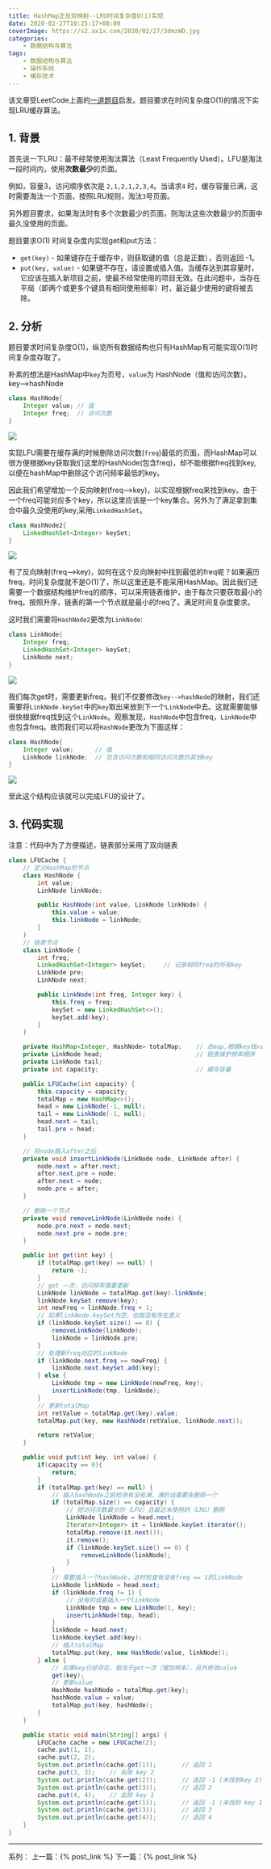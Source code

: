 ```yaml
---
title: HashMap正反双映射--LRU时间复杂度O(1)实现
date: 2020-02-27T10:25:17+08:00
coverImage: https://s2.ax1x.com/2020/02/27/3dmzWD.jpg
categories: 
    - 数据结构与算法
tags: 
    - 数据结构与算法
    - 操作系统
    - 缓存技术
---
```

<!-- toc -->
该文章受LeetCode上面的[一道题目](https://leetcode-cn.com/problems/lfu-cache/)启发。题目要求在时间复杂度O(1)的情况下实现LRU缓存算法。

<!-- more -->

## 1. 背景

首先说一下LRU：最不经常使用淘汰算法（Least Frequently Used）。LFU是淘汰一段时间内，使用**次数最少**的页面。

例如，容量3，访问顺序依次是 `2,1,2,1,2,3,4`。当请求`4` 时，缓存容量已满，这时需要淘汰一个页面，按照LRU规则，淘汰`3`号页面。

另外题目要求，如果淘汰时有多个次数最少的页面，则淘汰这些次数最少的页面中最久没使用的页面。

题目要求O(1) 时间复杂度内实现get和put方法：
- `get(key)` - 如果键存在于缓存中，则获取键的值（总是正数），否则返回 -1。
- `put(key, value)` - 如果键不存在，请设置或插入值。当缓存达到其容量时，它应该在插入新项目之前，使最不经常使用的项目无效。在此问题中，当存在平局（即两个或更多个键具有相同使用频率）时，最近最少使用的键将被去除。

## 2. 分析

题目要求时间复杂度O(1)，纵览所有数据结构也只有HashMap有可能实现O(1)时间复杂度存取了。

朴素的想法是HashMap中`key`为页号，`value`为 HashNode（值和访问次数）。key-->hashNode

``` Java
class HashNode{
    Integer value; // 值
    Integer freq;  // 访问次数
}
```
![](/img/数据结构与算法/HashMap%E6%AD%A3%E5%8F%8D%E5%8F%8C%E6%98%A0%E5%B0%84--LRU%E6%97%B6%E9%97%B4%E5%A4%8D%E6%9D%82%E5%BA%A6O(1)%E5%AE%9E%E7%8E%B0/HashNode.png)

实现LFU需要在缓存满的时候删除访问次数(`freq`)最低的页面，而HashMap可以很方便根据key获取我们这里的HashNode(包含freq)，却不能根据freq找到key,以便在hashMap中删除这个访问频率最低的key。

因此我们希望增加一个反向映射(freq-->key)，以实现根据freq来找到key。由于一个freq可能对应多个key，所以这里应该是一个key集合。另外为了满足拿到集合中最久没使用的key,采用`LinkedHashSet`。

``` Java
class HashNode2{
    LinkedHashSet<Integer> keySet;
}
```

![](/img/数据结构与算法/HashMap%E6%AD%A3%E5%8F%8D%E5%8F%8C%E6%98%A0%E5%B0%84--LRU%E6%97%B6%E9%97%B4%E5%A4%8D%E6%9D%82%E5%BA%A6O(1)%E5%AE%9E%E7%8E%B0/HashNode2.png)

有了反向映射(freq-->key)，如何在这个反向映射中找到最低的freq呢？如果遍历freq，时间复杂度就不是O(1)了，所以这里还是不能采用HashMap。因此我们还需要一个数据结构维护freq的顺序，可以采用链表维护，由于每次只要获取最小的freq。按照升序，链表的第一个节点就是最小的freq了。满足时间复杂度要求。

这时我们需要将`HashNode2`更改为`LinkNode`:

``` Java
class LinkNode{
    Integer freq;
    LinkedHashSet<Integer> keySet;
    LinkNode next;
}
```

![](/img/数据结构与算法/HashMap%E6%AD%A3%E5%8F%8D%E5%8F%8C%E6%98%A0%E5%B0%84--LRU%E6%97%B6%E9%97%B4%E5%A4%8D%E6%9D%82%E5%BA%A6O(1)%E5%AE%9E%E7%8E%B0/LinkNode.png)

我们每次get时，需要更新freq，我们不仅要修改`key-->hashNode`的映射，我们还需要将`LinkNode.keySet`中的`key`取出来放到下一个`LinkNode`中去。这就需要能够很快根据freq找到这个`LinkNode`。观察发现，`HashNode`中包含freq，`LinkNode`中也包含freq。故而我们可以将`HashNode`更改为下面这样：

```Java
class HashNode{
    Integer value;      // 值
    LinkNode linkNode;  // 包含访问次数和相同访问次数的其他key
}
```

![](/img/数据结构与算法/HashMap%E6%AD%A3%E5%8F%8D%E5%8F%8C%E6%98%A0%E5%B0%84--LRU%E6%97%B6%E9%97%B4%E5%A4%8D%E6%9D%82%E5%BA%A6O(1)%E5%AE%9E%E7%8E%B0/ALL.png)

至此这个结构应该就可以完成LFU的设计了。

## 3. 代码实现

注意：代码中为了方便描述，链表部分采用了双向链表

```Java
class LFUCache {
    // 定义HashMap的节点
    class HashNode {
        int value;
        LinkNode linkNode;

        public HashNode(int value, LinkNode linkNode) {
            this.value = value;
            this.linkNode = linkNode;
        }
    }
    // 链表节点
    class LinkNode {
        int freq;
        LinkedHashSet<Integer> keySet;     // 记录相同freq的所有key
        LinkNode pre;
        LinkNode next;

        public LinkNode(int freq, Integer key) {
            this.freq = freq;
            keySet = new LinkedHashSet<>();
            keySet.add(key);
        }
    }

    private HashMap<Integer, HashNode> totalMap;    // 总map,根据key找value
    private LinkNode head;                          // 链表维护频率顺序
    private LinkNode tail;
    private int capacity;                           // 缓存容量

    public LFUCache(int capacity) {
        this.capacity = capacity;
        totalMap = new HashMap<>();
        head = new LinkNode(-1, null);
        tail = new LinkNode(-1, null);
        head.next = tail;
        tail.pre = head;
    }

    // 将node插入after之后
    private void insertLinkNode(LinkNode node, LinkNode after) {
        node.next = after.next;
        after.next.pre = node;
        after.next = node;
        node.pre = after;
    }

    // 删除一个节点
    private void removeLinkNode(LinkNode node) {
        node.pre.next = node.next;
        node.next.pre = node.pre;
    }

    public int get(int key) {
        if (totalMap.get(key) == null) {
            return -1;
        }
        // get 一次，访问频率需要更新
        LinkNode linkNode = totalMap.get(key).linkNode;
        linkNode.keySet.remove(key);
        int newFreq = linkNode.freq + 1;
        // 如果linkNode.keySet为空，也就没有存在意义
        if (linkNode.keySet.size() == 0) {
            removeLinkNode(linkNode);
            linkNode = linkNode.pre;
        }
        // 处理新freq对应的linkNode
        if (linkNode.next.freq == newFreq) {
            linkNode.next.keySet.add(key);
        } else {
            LinkNode tmp = new LinkNode(newFreq, key);
            insertLinkNode(tmp, linkNode);
        }
        // 更新totalMap
        int retValue = totalMap.get(key).value;
        totalMap.put(key, new HashNode(retValue, linkNode.next));

        return retValue;
    }

    public void put(int key, int value) {
        if(capacity == 0){
            return;
        }
        if (totalMap.get(key) == null) {
            // 插入hashNode之前检测有没有满，满的话需要先删除一个
            if (totalMap.size() == capacity) {
                // 把访问次数最少的（LFU）且最近未使用的（LRU）删除
                LinkNode linkNode = head.next;
                Iterator<Integer> it = linkNode.keySet.iterator();
                totalMap.remove(it.next());
                it.remove();
                if (linkNode.keySet.size() == 0) {
                    removeLinkNode(linkNode);
                }
            }
            // 需要插入一个hashNode，这时检查有没有freq == 1的linkNode
            LinkNode linkNode = head.next;
            if (linkNode.freq != 1) {
                // 没有的话要插入一个linkNode
                LinkNode tmp = new LinkNode(1, key);
                insertLinkNode(tmp, head);
            }
            linkNode = head.next;
            linkNode.keySet.add(key);
            // 插入totalMap
            totalMap.put(key, new HashNode(value, linkNode));
        } else {
            // 如果key已经存在，相当于get一次（增加频率），另外修改value
            get(key);
            // 更新value
            HashNode hashNode = totalMap.get(key);
            hashNode.value = value;
            totalMap.put(key, hashNode);
        }
    }

    public static void main(String[] args) {
        LFUCache cache = new LFUCache(2);
        cache.put(1, 1);
        cache.put(2, 2);
        System.out.println(cache.get(1));       // 返回 1
        cache.put(3, 3);    // 去除 key 2
        System.out.println(cache.get(2));       // 返回 -1 (未找到key 2)
        System.out.println(cache.get(3));       // 返回 3
        cache.put(4, 4);    // 去除 key 1
        System.out.println(cache.get(1));       // 返回 -1 (未找到 key 1)
        System.out.println(cache.get(3));       // 返回 3
        System.out.println(cache.get(4));       // 返回 4
    }
}
```


---

系列：
上一篇：{% post_link  %}
下一篇：{% post_link  %}
